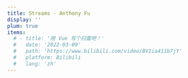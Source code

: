 ```yaml
---
title: Streams - Anthony Fu
display: ''
plum: true
items:
  # - title: '用 Vue 写个扫雷吧！'
  #   date: '2022-03-09'
  #   path: 'https://www.bilibili.com/video/BV1ia411b7jY'
  #   platform: Bilibili
  #   lang: 'zh'
---
```


<SubNav />

<!-- <div slide-enter> -->

<!-- <div i-ri:vidicon-2-line mr2 />
<span op50>Live streaming at <a href="https://www.youtube.com/" target="_blank">YouTube</a> & <a href="https://space.bilibili.com/" target="_blank">uj</a></span>

</div> -->

<ListPosts :posts="frontmatter.items ? frontmatter.items.reverse(): []" />
